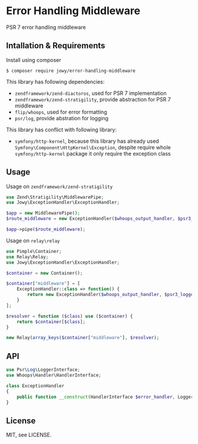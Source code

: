 Error Handling Middleware
=========================

PSR 7 error handling middleware

Intallation & Requirements
--------------------------

Install using composer

```console
$ composer require jowy/error-handling-middleware
```

This library has following dependencies:

- `zendframework/zend-diactoros`, used for PSR 7 implementation
- `zendframework/zend-stratigility`,  provide abstraction for PSR 7 middleware
- `flip/whoops`, used for error formatting
- `psr/log`, provide abstration for logging

This library has conflict with following library:

- `symfony/http-kernel`, because this library has already used `Symfony\Component\HttpKernel\Exception`, despite require whole `symfony/http-kernel` package it only require the exception class

Usage
-----

Usage on `zendframework/zend-stratigility`

```php
use Zend\Stratigility\MiddlewarePipe;
use Jowy\ExceptionHandler\ExceptionHandler;

$app = new MiddlewarePipe();
$route_middleware = new ExceptionHandler($whoops_output_handler, $psr3_logger, $catch);

$app->pipe($route_middleware);
```

Usage on `relay\relay`

```php
use Pimple\Container;
use Relay\Relay;
use Jowy\ExceptionHandler\ExceptionHandler;

$container = new Container();

$container["middleware"] = [
    ExceptionHandler::class => function() {
        return new ExceptionHandler($whoops_output_handler, $psr3_logger, $catch);
    }
];

$resolver = function ($class) use ($container) {
    return $container[$class];
}

new Relay(array_keys($container["middleware"], $resolver);
```

API
---

```php
use Psr\Log\LoggerInterface;
use Whoops\Handler\HandlerInterface;

class ExceptionHandler
{
    public function __construct(HandlerInterface $error_handler, LoggerInterface $logger, $catch = true);
}
```

License
-------

MIT, see LICENSE.